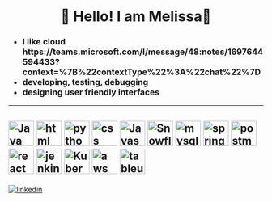 # <h1 align="center"> 💛 Hello! I am Melissa💛 </h1>

<h3 align ="left"> 
 <ul>
<li> I like cloud https://teams.microsoft.com/l/message/48:notes/1697644594433?context=%7B%22contextType%22%3A%22chat%22%7D </li>
<li> developing, testing, debugging </li>
<li> designing user friendly interfaces </li>
 </ul></h3>

------
<img src="https://upload.wikimedia.org/wikipedia/en/thumb/3/30/Java_programming_language_logo.svg/320px-Java_programming_language_logo.svg.png" alt="Java Logo" width="50" height="50"> <img src="https://www.w3.org/html/logo/img/mark-word-icon.png" alt="html" width="50" height="50"> <img src="https://www.python.org/static/community_logos/python-logo.png" alt="python logot" width="50" height="50"> <img src="https://upload.wikimedia.org/wikipedia/commons/thumb/d/d5/CSS3_logo_and_wordmark.svg/544px-CSS3_logo_and_wordmark.svg.png" alt="css logo" width="50" height="50"> <img src="https://upload.wikimedia.org/wikipedia/commons/thumb/6/6a/JavaScript-logo.png/900px-JavaScript-logo.png?20120221235433" alt="Javascript logo" width="50" height="50"> <img src="https://companieslogo.com/img/orig/SNOW-35164165.png?t=1634190631" alt="Snowflake logo" width="50" height="50"> <img src="https://github.com/MelissaaGuz/MelissaaGuz/assets/102260396/3dd1adf4-29a4-4784-ac12-b4abeade148a" alt="mysql logo" width="50" height="50"> <img src="https://img.icons8.com/?size=100&id=90519&format=png" alt="springboot logo" width="50" height="50">
<img src="https://logowik.com/content/uploads/images/postman-api-platform6643.logowik.com.webp" alt="postman logo" width="50" height="50"> <img src="https://cdn4.iconfinder.com/data/icons/logos-3/600/React.js_logo-1024.png" alt="react logo" width="50" height="50"> <img src="https://technology.amis.nl/wp-content/uploads/2018/09/jenkin.png" alt="jenkins logo" width="50" height="50"> <img src="https://upload.wikimedia.org/wikipedia/commons/3/39/Kubernetes_logo_without_workmark.svg" alt="Kubernetes logo" width="50" height="50"> <img src="https://ih1.redbubble.net/image.3917587429.0371/st,small,507x507-pad,600x600,f8f8f8.jpg" alt="aws logo" width="50" height="50"> <img src="https://uploads-ssl.webflow.com/5c8824c3590eda44d6490dcf/6315d8b96f7b0e96cbe4f023_Tableau%2520logo%25402x.webp" alt="tableu logo" width="50" height="50">
---
[![linkedin](https://img.shields.io/badge/linkedin-0A66C2?style=for-the-badge&logo=linkedin&logoColor=white)](https://www.linkedin.com/in/melissa-guzman-92667a22b)
